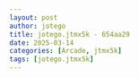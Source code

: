 ```yaml
---
layout: post
author: jotego
title: jotego.jtmx5k - 654aa29
date: 2025-03-14
categories: [Arcade, jtmx5k]
tags: [jotego.jtmx5k]
---
```


